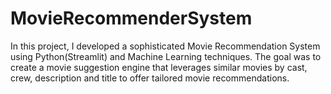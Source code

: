 # MovieRecommenderSystem
In this project, I developed a sophisticated Movie Recommendation System using Python(Streamlit) and Machine Learning techniques. The goal was to create a movie suggestion engine that leverages similar movies by cast, crew, description and title to offer tailored movie recommendations.
